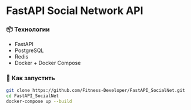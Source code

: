 # FastAPI Social Network API

### 📦 Технологии

- FastAPI
- PostgreSQL
- Redis
- Docker + Docker Compose

### 🚀 Как запустить

```bash
git clone https://github.com/Fitness-Developer/FastAPI_SocialNet.git
cd FastAPI_SocialNet
docker-compose up --build
